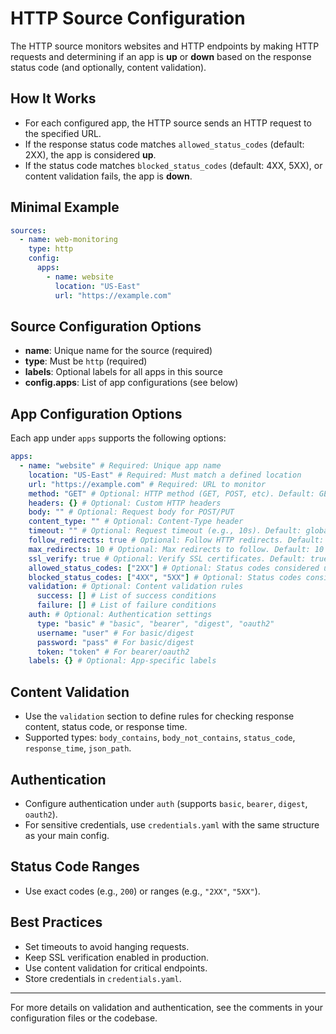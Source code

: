 # HTTP Source Configuration

The HTTP source monitors websites and HTTP endpoints by making HTTP requests and determining if an app is **up** or **down** based on the response status code (and optionally, content validation).

## How It Works

- For each configured app, the HTTP source sends an HTTP request to the specified URL.
- If the response status code matches `allowed_status_codes` (default: 2XX), the app is considered **up**.
- If the status code matches `blocked_status_codes` (default: 4XX, 5XX), or content validation fails, the app is **down**.

## Minimal Example

```yaml
sources:
  - name: web-monitoring
    type: http
    config:
      apps:
        - name: website
          location: "US-East"
          url: "https://example.com"
```

## Source Configuration Options

- **name**: Unique name for the source (required)
- **type**: Must be `http` (required)
- **labels**: Optional labels for all apps in this source
- **config.apps**: List of app configurations (see below)

## App Configuration Options

Each app under `apps` supports the following options:

```yaml
apps:
  - name: "website" # Required: Unique app name
    location: "US-East" # Required: Must match a defined location
    url: "https://example.com" # Required: URL to monitor
    method: "GET" # Optional: HTTP method (GET, POST, etc). Default: GET
    headers: {} # Optional: Custom HTTP headers
    body: "" # Optional: Request body for POST/PUT
    content_type: "" # Optional: Content-Type header
    timeout: "" # Optional: Request timeout (e.g., 10s). Default: global scraping timeout
    follow_redirects: true # Optional: Follow HTTP redirects. Default: true
    max_redirects: 10 # Optional: Max redirects to follow. Default: 10
    ssl_verify: true # Optional: Verify SSL certificates. Default: true
    allowed_status_codes: ["2XX"] # Optional: Status codes considered up. Default: ["2XX"]
    blocked_status_codes: ["4XX", "5XX"] # Optional: Status codes considered down. Default: ["4XX", "5XX"]
    validation: # Optional: Content validation rules
      success: [] # List of success conditions
      failure: [] # List of failure conditions
    auth: # Optional: Authentication settings
      type: "basic" # "basic", "bearer", "digest", "oauth2"
      username: "user" # For basic/digest
      password: "pass" # For basic/digest
      token: "token" # For bearer/oauth2
    labels: {} # Optional: App-specific labels
```

## Content Validation

- Use the `validation` section to define rules for checking response content, status code, or response time.
- Supported types: `body_contains`, `body_not_contains`, `status_code`, `response_time`, `json_path`.

## Authentication

- Configure authentication under `auth` (supports `basic`, `bearer`, `digest`, `oauth2`).
- For sensitive credentials, use `credentials.yaml` with the same structure as your main config.

## Status Code Ranges

- Use exact codes (e.g., `200`) or ranges (e.g., `"2XX"`, `"5XX"`).

## Best Practices

- Set timeouts to avoid hanging requests.
- Keep SSL verification enabled in production.
- Use content validation for critical endpoints.
- Store credentials in `credentials.yaml`.

---

For more details on validation and authentication, see the comments in your configuration files or the codebase.
